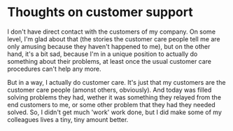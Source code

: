 # Thoughts on customer support

I don't have direct contact with the customers of my company. On some level, I'm glad about that (the stories the
customer care people tell me are only amusing because they haven't happened to me), but on the other hand, it's a
bit sad, because I'm in a unique position to actually do something about their problems, at least once the usual
customer care procedures can't help any more.

But in a way, I actually do customer care. It's just that my customers are the customer care people (amonst others,
obviously). And today was filled solving problems they had, wether it was something they relayed from the end customers
to me, or some other problem that they had they needed solved. So, I didn't get much 'work' work done, but I did make
some of my colleagues lives a tiny, tiny amount better.
